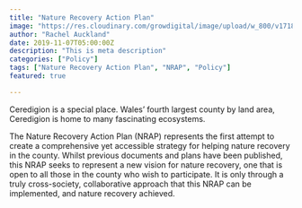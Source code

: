 ```yaml
---
title: "Nature Recovery Action Plan"
image: "https://res.cloudinary.com/growdigital/image/upload/w_800/v1718028793/240610-mike-new-garden.jpg"
author: "Rachel Auckland"
date: 2019-11-07T05:00:00Z
description: "This is meta description"
categories: ["Policy"]
tags: ["Nature Recovery Action Plan", "NRAP", "Policy"]
featured: true

---
```


Ceredigion is a special place. Wales’ fourth largest county by land area, Ceredigion is home to many fascinating ecosystems.

The Nature Recovery Action Plan (NRAP) represents the first attempt to create a comprehensive yet accessible strategy for helping nature recovery in the county. Whilst previous documents and plans have been published, this NRAP seeks to represent a new vision for nature recovery, one that is open to all those in the county who wish to participate. It is only through a truly cross-society, collaborative approach that this NRAP can be implemented, and nature recovery achieved. 
